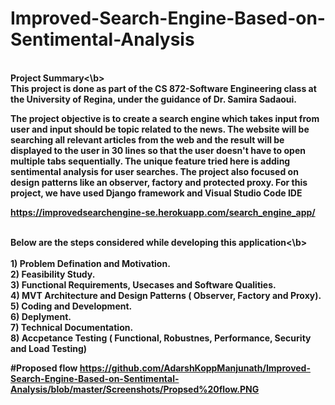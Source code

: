 # Improved-Search-Engine-Based-on-Sentimental-Analysis

<br><b>Project Summary<\b><br>
This project is done as part of the CS 872-Software Engineering class at the University of Regina, under the guidance of Dr. Samira Sadaoui.
  
The project objective is to create a search engine which takes input from user and input should be topic related to the news. 
The website will be searching all relevant articles from the web and the result will be displayed to the user in 30 lines so that the user doesn't have to open multiple tabs sequentially. The unique feature tried here is adding sentimental analysis for user searches. The project also focused on design patterns like an observer, factory and protected proxy. 
For this project, we have used Django framework and  Visual Studio Code IDE

https://improvedsearchengine-se.herokuapp.com/search_engine_app/

<br><b>Below are the steps considered while developing this application<\b><br>
        <br> 1) Problem Defination and Motivation.
        <br> 2) Feasibility Study.
        <br> 3) Functional Requirements, Usecases and Software Qualities.
        <br> 4) MVT Architecture and Design Patterns ( Observer, Factory and Proxy).
        <br> 5) Coding and Development.
        <br> 6) Deplyment.
        <br> 7) Technical Documentation.
        <br> 8) Accpetance Testing ( Functional, Robustnes, Performance, Security and Load Testing)
 
 
  
#Proposed flow
https://github.com/AdarshKoppManjunath/Improved-Search-Engine-Based-on-Sentimental-Analysis/blob/master/Screenshots/Propsed%20flow.PNG

